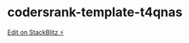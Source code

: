 # codersrank-template-t4qnas

[Edit on StackBlitz ⚡️](https://stackblitz.com/edit/codersrank-template-t4qnas)